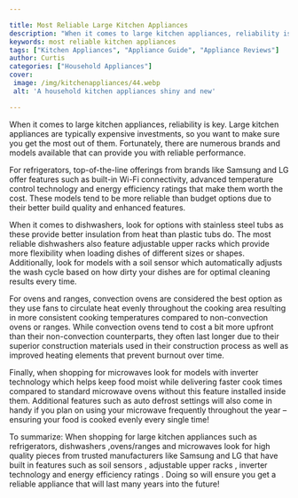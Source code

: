 ```yaml
---

title: Most Reliable Large Kitchen Appliances
description: "When it comes to large kitchen appliances, reliability is key. Large kitchen appliances are typically expensive investments, so yo...find out now"
keywords: most reliable kitchen appliances
tags: ["Kitchen Appliances", "Appliance Guide", "Appliance Reviews"]
author: Curtis
categories: ["Household Appliances"]
cover: 
 image: /img/kitchenappliances/44.webp
 alt: 'A household kitchen appliances shiny and new'

---
```


When it comes to large kitchen appliances, reliability is key. Large kitchen appliances are typically expensive investments, so you want to make sure you get the most out of them. Fortunately, there are numerous brands and models available that can provide you with reliable performance. 

For refrigerators, top-of-the-line offerings from brands like Samsung and LG offer features such as built-in Wi-Fi connectivity, advanced temperature control technology and energy efficiency ratings that make them worth the cost. These models tend to be more reliable than budget options due to their better build quality and enhanced features. 

When it comes to dishwashers, look for options with stainless steel tubs as these provide better insulation from heat than plastic tubs do. The most reliable dishwashers also feature adjustable upper racks which provide more flexibility when loading dishes of different sizes or shapes. Additionally, look for models with a soil sensor which automatically adjusts the wash cycle based on how dirty your dishes are for optimal cleaning results every time. 

For ovens and ranges, convection ovens are considered the best option as they use fans to circulate heat evenly throughout the cooking area resulting in more consistent cooking temperatures compared to non-convection ovens or ranges. While convection ovens tend to cost a bit more upfront than their non-convection counterparts, they often last longer due to their superior construction materials used in their construction process as well as improved heating elements that prevent burnout over time. 

Finally, when shopping for microwaves look for models with inverter technology which helps keep food moist while delivering faster cook times compared to standard microwave ovens without this feature installed inside them. Additional features such as auto defrost settings will also come in handy if you plan on using your microwave frequently throughout the year – ensuring your food is cooked evenly every single time! 

To summarize: When shopping for large kitchen appliances such as refrigerators, dishwashers ,ovens/ranges and microwaves look for high quality pieces from trusted manufacturers like Samsung and LG that have built in features such as soil sensors , adjustable upper racks , inverter technology and energy efficiency ratings . Doing so will ensure you get a reliable appliance that will last many years into the future!
